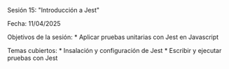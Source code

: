 Sesión 15: "Introducción a Jest"

Fecha: 11/04/2025

Objetivos de la sesión:
	* Aplicar pruebas unitarias con Jest en Javascript
	
Temas cubiertos:
	* Insalación y configuración de Jest
	* Escribir y ejecutar pruebas con Jest